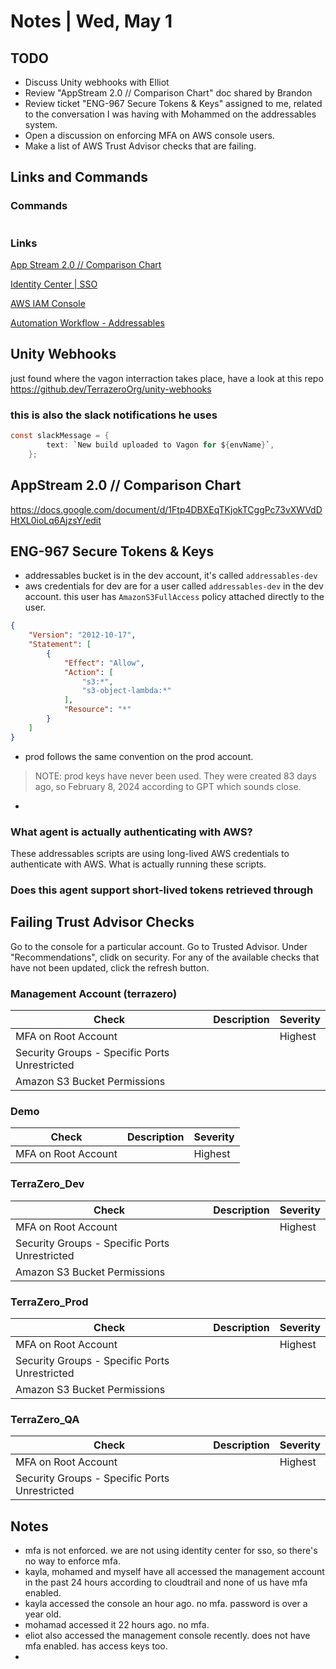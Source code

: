 # Notes | Wed, May 1

## TODO
- Discuss Unity webhooks with Elliot
- Review "AppStream 2.0 // Comparison Chart" doc shared by Brandon
- Review ticket "ENG-967 Secure Tokens & Keys" assigned to me, related to the conversation I was having with Mohammed on the addressables system.
- Open a discussion on enforcing MFA on AWS console users.
- Make a list of AWS Trust Advisor checks that are failing.

## Links and Commands

### Commands
```bash

```

### Links
[App Stream 2.0 // Comparison Chart](https://docs.google.com/document/d/1Ftp4DBXEqTKjokTCggPc73vXWVdDHtXL0ioLq6AjzsY/edit#heading=h.8nfywunwztvx)

[Identity Center | SSO](https://d-9067e0e1f2.awsapps.com/start/)

[AWS IAM Console](https://097157727296.signin.aws.amazon.com/console)

[Automation Workflow - Addressables](https://docs.google.com/document/d/1kFmGFTtWF1-2R1KiX_Aht1DxlJTVjYahxtg-u05Thxo/edit)

## Unity Webhooks
just found where the vagon interraction takes place, have a look at this repo
https://github.dev/TerrazeroOrg/unity-webhooks

### this is also the slack notifications he uses
```c#
const slackMessage = {
        text: `New build uploaded to Vagon for ${envName}`,
    };
```

## AppStream 2.0 // Comparison Chart
https://docs.google.com/document/d/1Ftp4DBXEqTKjokTCggPc73vXWVdDHtXL0ioLq6AjzsY/edit


## ENG-967 Secure Tokens & Keys
- addressables bucket is in the dev account, it's called `addressables-dev`
- aws credentials for dev are for a user called `addressables-dev` in the dev account. this user has `AmazonS3FullAccess` policy attached directly to the user.
```json
{
    "Version": "2012-10-17",
    "Statement": [
        {
            "Effect": "Allow",
            "Action": [
                "s3:*",
                "s3-object-lambda:*"
            ],
            "Resource": "*"
        }
    ]
}
```
- prod follows the same convention on the prod account. 
> NOTE: prod keys have never been used. They were created 83 days ago, so February 8, 2024 according to GPT which sounds close.
- 

### What agent is actually authenticating with AWS?
These addressables scripts are using long-lived AWS credentials to authenticate with AWS. What is actually running these scripts. 

### Does this agent support short-lived tokens retrieved through 

## Failing Trust Advisor Checks
Go to the console for a particular account. Go to Trusted Advisor. Under "Recommendations", clidk on security. For any of the available checks that have not been updated, click the refresh button.

### Management Account (terrazero)
| Check | Description |  Severity  | 
|-----|-------------|---|
| MFA on Root Account  |    | Highest |
| Security Groups - Specific Ports Unrestricted |  |  |
| Amazon S3 Bucket Permissions |  |  |

### Demo
| Check | Description |  Severity  | 
|-----|-------------|---|
| MFA on Root Account  |    | Highest |

### TerraZero_Dev
| Check | Description |  Severity  | 
|-----|-------------|---|
| MFA on Root Account  |    | Highest |
| Security Groups - Specific Ports Unrestricted |  |  |
| Amazon S3 Bucket Permissions |  |  |

### TerraZero_Prod
| Check | Description |  Severity  | 
|-----|-------------|---|
| MFA on Root Account  |    | Highest |
| Security Groups - Specific Ports Unrestricted |  |  |
| Amazon S3 Bucket Permissions |  |  |

### TerraZero_QA
| Check | Description |  Severity  | 
|-----|-------------|---|
| MFA on Root Account  |    | Highest |
| Security Groups - Specific Ports Unrestricted |  |  |

## Notes
- mfa is not enforced. we are not using identity center for sso, so there's no way to enforce mfa.
- kayla, mohamed and myself have all accessed the management account in the past 24 hours according to cloudtrail and none of us have mfa enabled. 
- kayla accessed the console an hour ago. no mfa. password is over a year old.
- mohamad accessed it 22 hours ago. no mfa.
- eliot also accessed the management console recently. does not have mfa enabled. has access keys too.
- 